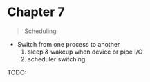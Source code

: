 # Chapter 7

> Scheduling

* Switch from one process to another
  1. sleep & wakeup when device or pipe I/O
  2. scheduler switching

TODO:


